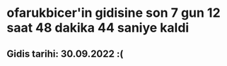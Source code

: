 # ofarukbicer'in gidisine son 7 gun 12 saat 48 dakika 44 saniye kaldi

## Gidis tarihi: 30.09.2022 :(